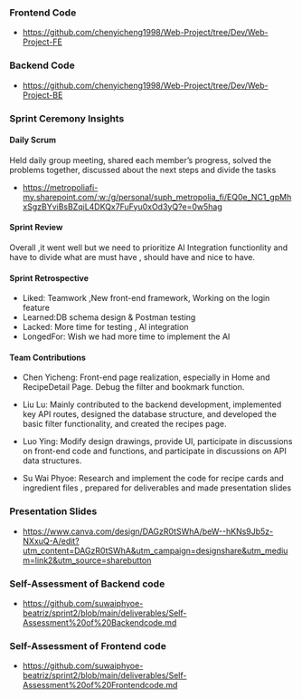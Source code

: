 ### Frontend Code

- https://github.com/chenyicheng1998/Web-Project/tree/Dev/Web-Project-FE

### Backend Code

- https://github.com/chenyicheng1998/Web-Project/tree/Dev/Web-Project-BE

### Sprint Ceremony Insights

#### Daily Scrum 

Held daily group meeting, shared each member’s progress, solved the problems together, discussed about the next steps and divide the tasks

- https://metropoliafi-my.sharepoint.com/:w:/g/personal/suph_metropolia_fi/EQ0e_NC1_gpMhxSgzBYviBsBZqiL4DKQx7FuFyu0xOd3yQ?e=0w5hag 

#### Sprint Review 
Overall ,it went well but we need to prioritize AI Integration functionlity and have to divide what are must have , should have and nice to have. 

#### Sprint Retrospective

- Liked: Teamwork ,New front-end framework, Working on the login feature
- Learned:DB schema design & Postman testing
- Lacked: More time for testing , Al integration 
- LongedFor: Wish we had more time to implement the AI

#### Team Contributions

- Chen Yicheng: Front-end page realization, especially in Home and RecipeDetail Page. Debug the filter and bookmark function.

- Liu Lu: Mainly contributed to the backend development, implemented key API routes, designed the database structure, and developed the basic filter functionality, and created the recipes page.

- Luo Ying: Modify design drawings, provide UI, participate in discussions on front-end code and functions, and participate in discussions on API data structures.

- Su Wai Phyoe: Research and implement the code for recipe cards and ingredient files , prepared for deliverables and made presentation slides

### Presentation Slides

- https://www.canva.com/design/DAGzR0tSWhA/beW--hKNs9Jb5z-NXxuQ-A/edit?utm_content=DAGzR0tSWhA&utm_campaign=designshare&utm_medium=link2&utm_source=sharebutton

### Self-Assessment of Backend code

- https://github.com/suwaiphyoe-beatriz/sprint2/blob/main/deliverables/Self-Assessment%20of%20Backendcode.md

### Self-Assessment of Frontend code

- https://github.com/suwaiphyoe-beatriz/sprint2/blob/main/deliverables/Self-Assessment%20of%20Frontendcode.md

